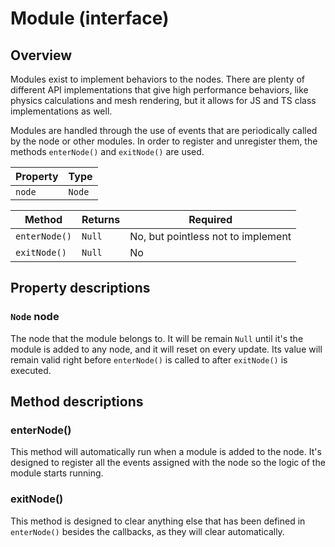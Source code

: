 # Module (interface)

## Overview

Modules exist to implement behaviors to the nodes. There are plenty of different API implementations that give high performance behaviors, like physics calculations and mesh rendering, but it allows for JS and TS class implementations as well.

Modules are handled through the use of events that are periodically called by the node or other modules. In order to register and unregister them, the methods `enterNode()` and `exitNode()` are used.

| Property | Type |
|----------|------|
| `node` | `Node` |

| Method | Returns | Required |
|--------|---------|----------|
| `enterNode()` | `Null` | No, but pointless not to implement |
| `exitNode()` | `Null` | No |

## Property descriptions

### `Node` node

The node that the module belongs to. It will be remain `Null` until it's the module is added to any node, and it will reset on every update. Its value will remain valid right before `enterNode()` is called to after `exitNode()` is executed.

## Method descriptions

### enterNode()

This method will automatically run when a module is added to the node. It's designed to register all the events assigned with the node so the logic of the module starts running.

### exitNode()

This method is designed to clear anything else that has been defined in `enterNode()` besides the callbacks, as they will clear automatically.
